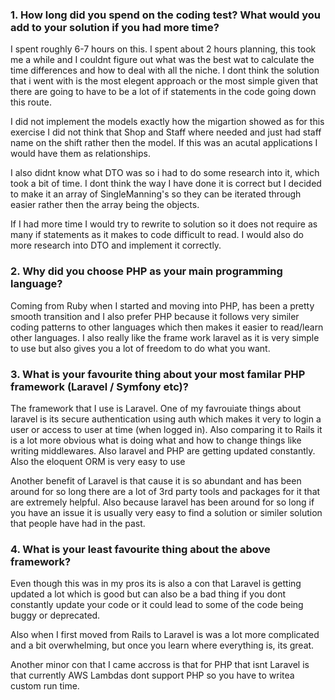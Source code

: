 ### 1. How long did you spend on the coding test? What would you add to your solution if you had more time?

I spent roughly 6-7 hours on this. I spent about 2 hours planning, this took me a while and I couldnt figure out what was the best wat to calculate the time differences and how to deal with all the niche. I dont think the solution that i went with is the most elegent approach or the most simple given that there are going to have to be a lot of if statements in the code going down this route.

I did not implement the models exactly how the migartion showed as for this exercise I did not think that Shop and Staff where needed and just had staff name on the shift rather then the model. If this was an acutal applications I would have them as relationships.

I also didnt know what DTO was so i had to do some research into it, which took a bit of time. I dont think the way I have done it is correct but I decided to make it an array of SingleManning's so they can be iterated through easier rather then the array being the objects.

If I had more time I would try to rewrite to solution so it does not require as many if statements as it makes to code difficult to read. I would also do more research into DTO and implement it correctly.

### 2. Why did you choose PHP as your main programming language?

Coming from Ruby when I started and moving into PHP, has been a pretty smooth transition and I also prefer PHP because it follows very similer coding patterns to other languages which then makes it easier to read/learn other languages. I also really like the frame work laravel as it is very simple to use but also gives you a lot of freedom to do what you want.

### 3. What is your favourite thing about your most familar PHP framework (Laravel / Symfony etc)? 

The framework that I use is Laravel. One of my favrouiate things about laravel is its secure authentication using auth which makes it very to login a user or access to user at time (when logged in). Also comparing it to Rails it is a lot more obvious what is doing what and how to change things like writing middlewares. Also laravel and PHP are getting updated constantly. Also the eloquent ORM is very easy to use 

Another benefit of Laravel is that cause it is so abundant and has been around for so long there are a lot of 3rd party tools and packages for it that are extremely helpful. Also because laravel has been around for so long if you have an issue it is usually very easy to find a solution or similer solution that people have had in the past.

### 4. What is your least favourite thing about the above framework?

Even though this was in my pros its is also a con that Laravel is getting updated a lot which is good but can also be a bad thing if you dont constantly update your code or it could lead to some of the code being buggy or deprecated. 

Also when I first moved from Rails to Laravel is was a lot more complicated and a bit overwhelming, but once you learn where everything is, its great.

Another minor con that I came accross is that for PHP that isnt Laravel is that currently AWS Lambdas dont support PHP so you have to writea custom run time. 
